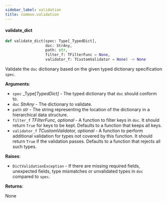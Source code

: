 ```yaml
---
sidebar_label: validation
title: common.validation
---
```


#### validate\_dict

```python
def validate_dict(spec: Type[_TypedDict],
                  doc: StrAny,
                  path: str,
                  filter_f: TFilterFunc = None,
                  validator_f: TCustomValidator = None) -> None
```

Validate the `doc` dictionary based on the given typed dictionary specification `spec`.

**Arguments**:

- `spec` _Type[_TypedDict]_ - The typed dictionary that `doc` should conform to.
- `doc` _StrAny_ - The dictionary to validate.
- `path` _str_ - The string representing the location of the dictionary
  in a hierarchical data structure.
- `filter_f` _TFilterFunc, optional_ - A function to filter keys in `doc`. It should
  return `True` for keys to be kept. Defaults to a function that keeps all keys.
- `validator_f` _TCustomValidator, optional_ - A function to perform additional validation
  for types not covered by this function. It should return `True` if the validation passes.
  Defaults to a function that rejects all such types.
  

**Raises**:

- `DictValidationException` - If there are missing required fields, unexpected fields,
  type mismatches or unvalidated types in `doc` compared to `spec`.
  

**Returns**:

  None

